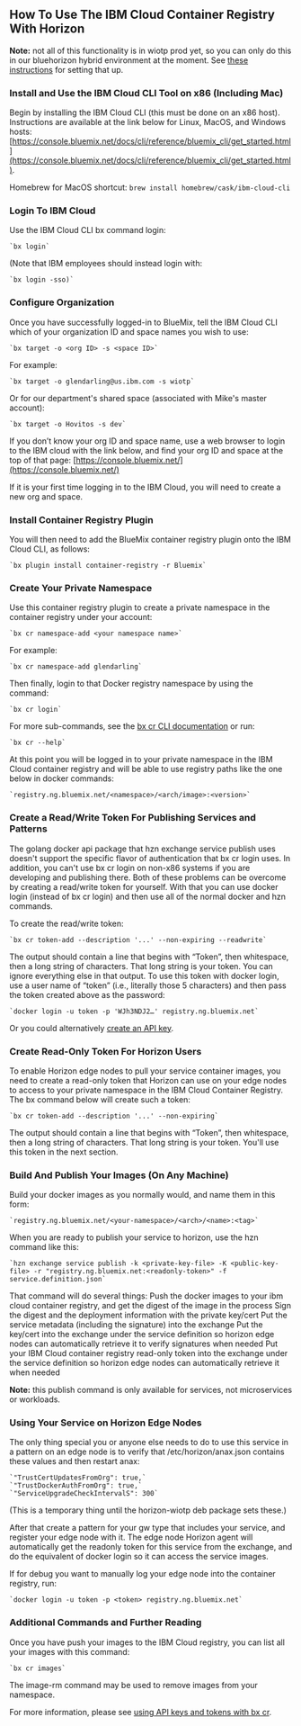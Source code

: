 ## How To Use The IBM Cloud Container Registry With Horizon

**Note:** not all of this functionality is in wiotp prod yet, so you can only do this in our bluehorizon hybrid environment at the moment. See [these instructions](https://docs.google.com/document/d/1_dIH79AKo_ngzbW9teE_x0sRfc8wpfikBqHugQQjKME/edit#heading=h.e9qakpsaxtok) for setting that up.

### Install and Use the IBM Cloud CLI Tool on x86 (Including Mac)
Begin by installing the IBM Cloud CLI (this must be done on an x86 host).  Instructions are available at the link below for Linux, MacOS, and Windows hosts: [https://console.bluemix.net/docs/cli/reference/bluemix_cli/get_started.html](https://console.bluemix.net/docs/cli/reference/bluemix_cli/get_started.html).

Homebrew for MacOS shortcut: `brew install homebrew/cask/ibm-cloud-cli`

### Login To IBM Cloud
Use the IBM Cloud CLI bx command login:

	`bx login`
	
(Note that IBM employees should instead login with:

	`bx login -sso)`

### Configure Organization
Once you have successfully logged-in to BlueMix, tell the IBM Cloud CLI which of your organization ID and space names you wish to use:

	`bx target -o <org ID> -s <space ID>`
	
For example:

	`bx target -o glendarling@us.ibm.com -s wiotp`
	
Or for our department's shared space (associated with Mike's master account):

	`bx target -o Hovitos -s dev`

If you don’t know your org ID and space name, use a web browser to login to the IBM cloud with the link below, and find your org ID and space at the top of that page:
	[https://console.bluemix.net/](https://console.bluemix.net/)

If it is your first time logging in to the IBM Cloud, you will need to create a new org and space.

### Install Container Registry Plugin
You will then need to add the BlueMix container registry plugin onto the IBM Cloud CLI, as follows:

	`bx plugin install container-registry -r Bluemix`
	
### Create Your Private Namespace
Use this container registry plugin to create a private namespace in the container registry under your account:

	`bx cr namespace-add <your namespace name>`
	
For example:

	`bx cr namespace-add glendarling`
	
Then finally, login to that Docker registry namespace by using the command:

	`bx cr login`

For more sub-commands, see the [bx cr CLI documentation](https://console.bluemix.net/docs/services/Registry/registry_cli.html) or run:

	`bx cr --help`

At this point you will be logged in to your private namespace in the IBM Cloud container registry and will be able to use registry paths like the one below in docker commands:

	`registry.ng.bluemix.net/<namespace>/<arch/image>:<version>`

### Create a Read/Write Token For Publishing Services and Patterns
The golang docker api package that hzn exchange service publish uses doesn't support the specific flavor of authentication that bx cr login uses. In addition, you can't use bx cr login on non-x86 systems if you are developing and publishing there. Both of these problems can be overcome by creating a read/write token for yourself. With that you can use docker login (instead of bx cr login) and then use all of the normal docker  and hzn commands.

To create the read/write token:

	`bx cr token-add --description '...' --non-expiring --readwrite`
	
The output should contain a line that begins with “Token”, then whitespace, then a long string of characters.  That long string is your token.  You can ignore everything else in that output.  To use this token with docker login, use a user name of “token” (i.e., literally those 5 characters) and then pass the token created above as the password:

	`docker login -u token -p 'WJh3NDJ2…' registry.ng.bluemix.net`
	

Or you could alternatively [create an API key](https://console.bluemix.net/docs/services/Registry/registry_tokens.html#registry_access).

### Create Read-Only Token For Horizon Users
To enable Horizon edge nodes to pull your service container images, you need to create a read-only token that Horizon can use on your edge nodes to access to your private namespace in the IBM Cloud Container Registry.  The bx command below will create such a token:

	`bx cr token-add --description '...' --non-expiring`

The output should contain a line that begins with “Token”, then whitespace, then a long string of characters.  That long string is your token.  You'll use this token in the next section.

### Build And Publish Your Images (On Any Machine)
Build your docker images as you normally would, and name them in this form:

	`registry.ng.bluemix.net/<your-namespace>/<arch>/<name>:<tag>`
	
When you are ready to publish your service to horizon, use the hzn command like this:

	`hzn exchange service publish -k <private-key-file> -K <public-key-file> -r "registry.ng.bluemix.net:<readonly-token>" -f service.definition.json`

That command will do several things:
Push the docker images to your ibm cloud container registry, and get the digest of the image in the process
Sign the digest and the deployment information with the private key/cert
Put the service metadata (including the signature) into the exchange
Put the key/cert into the exchange under the service definition so horizon edge nodes can automatically retrieve it to verify signatures when needed
Put your IBM Cloud container registry read-only token into the exchange under the service definition so horizon edge nodes can automatically retrieve it when needed

**Note:** this publish command is only available for services, not microservices or workloads.

### Using Your Service on Horizon Edge Nodes
The only thing special you or anyone else needs to do to use this service in a pattern on an edge node is to verify that /etc/horizon/anax.json contains these values and then restart anax:

	`"TrustCertUpdatesFromOrg": true,`
	`"TrustDockerAuthFromOrg": true,`
	`"ServiceUpgradeCheckIntervalS": 300`
    
(This is a temporary thing until the horizon-wiotp deb package sets these.)

After that create a pattern for your gw type that includes your service, and register your edge node with it. The edge node Horizon agent will automatically get the readonly token for this service from the exchange, and do the equivalent of docker login so it can access the service images.

If for debug you want to manually log your edge node into the container registry, run:

	`docker login -u token -p <token> registry.ng.bluemix.net`

### Additional Commands and Further Reading
Once you have push your images to the IBM Cloud registry, you can list all your images with this command:

	`bx cr images`
	
The image-rm command may be used to remove images from your namespace.

For more information, please see [using API keys and tokens with bx cr](https://console.bluemix.net/docs/services/Registry/registry_tokens.html#registry_access).
